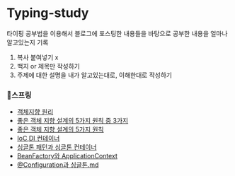 # Typing-study

타이핑 공부법을 이용해서 
블로그에 포스팅한 내용들을 바탕으로 
공부한 내용을 얼마나 알고있는지 기록

1. 복사 붙여넣기 x
2. 백지 or 제목만 작성하기
3. 주제에 대한 설명을 내가 알고있는대로, 이해한대로 작성하기

### 📌스프링
- [객체지향 원리](https://github.com/wlsrn99/Typing-study/blob/main/%EC%8A%A4%ED%94%84%EB%A7%81/%EA%B0%9D%EC%B2%B4%EC%A7%80%ED%96%A5%EC%9B%90%EB%A6%AC.md) <br>
- [좋은 객체 지향 설계의 5가지 원칙 중 3가지](https://github.com/wlsrn99/Typing-study/blob/main/%EC%8A%A4%ED%94%84%EB%A7%81/%EC%A2%8B%EC%9D%80%20%EA%B0%9D%EC%B2%B4%20%EC%A7%80%ED%96%A5%20%EC%84%A4%EA%B3%84%EC%9D%98%205%EA%B0%80%EC%A7%80%20%EC%9B%90%EC%B9%99%20%EC%A4%91%203%EA%B0%80%EC%A7%80.md) <br>
- [좋은 객체 지향 설계의 5가지 원칙](https://github.com/wlsrn99/Typing-study/blob/main/%EC%8A%A4%ED%94%84%EB%A7%81/%EC%A2%8B%EC%9D%80%20%EA%B0%9D%EC%B2%B4%20%EC%A7%80%ED%96%A5%20%EC%84%A4%EA%B3%84%EC%9D%98%205%EA%B0%80%EC%A7%80%20%EC%9B%90%EC%B9%99.md) <br>
- [IoC,DI 컨테이너](https://github.com/wlsrn99/Typing-study/blob/77061382a227b04a63813ff33ca15b084933e059/%EC%8A%A4%ED%94%84%EB%A7%81/IoC,DI,%EC%BB%A8%ED%85%8C%EC%9D%B4%EB%84%88.md)<br>
- [싱글톤 패턴과 싱글톤 컨테이너](https://github.com/wlsrn99/Typing-study/blob/6460d8329c397b1e970d991ad723ad57f44ec23e/%EC%8A%A4%ED%94%84%EB%A7%81/%EC%8B%B1%EA%B8%80%ED%86%A4%20%ED%8C%A8%ED%84%B4%EA%B3%BC%20%EC%8B%B1%EA%B8%80%ED%86%A4%20%EC%BB%A8%ED%85%8C%EC%9D%B4%EB%84%88.md)<br>
- [BeanFactory와 ApplicationContext](https://github.com/wlsrn99/Typing-study/blob/b9fd45d1e15f86a7d690e24acc9e98fe4452488d/%EC%8A%A4%ED%94%84%EB%A7%81/BeanFactory%EC%99%80%20ApplicationContext.md)<br>
- [@Configuration과 싱글톤.md](https://github.com/wlsrn99/Typing-study/blob/8046271fef8456ecadf71d836c60cf43b2ff1044/%EC%8A%A4%ED%94%84%EB%A7%81/@Configuration%EA%B3%BC%20%EC%8B%B1%EA%B8%80%ED%86%A4.md) <br>
